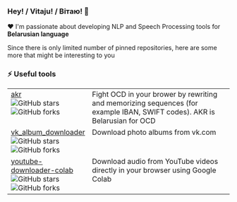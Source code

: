 ### Hey! / Vitaju! / Вітаю! 👋

:hearts: I'm passionate about developing NLP and Speech Processing tools for **Belarusian language**

Since there is only limited number of pinned repositories, here are some more that might be interesting to you

### ⚡️ Useful tools
<table>

  <tr>
    <td valign="top" width="30%">
      <a href="https://github.com/navalnica/akr">akr</a><br>
      <img alt="GitHub stars" src="https://img.shields.io/github/stars/navalnica/akr?style=flat&label=%E2%AD%90%EF%B8%8F%20stars&labelColor=ffffff&color=ffff00">
      <img alt="GitHub forks" src="https://img.shields.io/github/forks/navalnica/akr?style=flat&label=%F0%9F%94%80%20forks&labelColor=ffffff&color=ffff00">
    </td>
    <td valign="top" width="80%">Fight OCD in your brower by rewriting and memorizing sequences (for example IBAN, SWIFT codes). AKR is Belarusian for OCD</td>
  </tr>

  <tr>
    <td valign="top" width="30%">
      <a href="https://github.com/navalnica/vk_album_downloader">vk_album_downloader</a><br>
      <img alt="GitHub stars" src="https://img.shields.io/github/stars/navalnica/vk_album_downloader?style=flat&label=%E2%AD%90%EF%B8%8F%20stars&labelColor=ffffff&color=ffff00">
      <img alt="GitHub forks" src="https://img.shields.io/github/forks/navalnica/vk_album_downloader?style=flat&label=%F0%9F%94%80%20forks&labelColor=ffffff&color=ffff00">
    </td>
    <td valign="top" width="80%">Download photo albums from vk.com</td>
  </tr>

  <tr>
    <td valign="top" width="30%">
      <a href="https://github.com/navalnica/youtube-downloader-colab">youtube-downloader-colab</a><br>
      <img alt="GitHub stars" src="https://img.shields.io/github/stars/navalnica/youtube-downloader-colab?style=flat&label=%E2%AD%90%EF%B8%8F%20stars&labelColor=ffffff&color=ffff00">
      <img alt="GitHub forks" src="https://img.shields.io/github/forks/navalnica/youtube-downloader-colab?style=flat&label=%F0%9F%94%80%20forks&labelColor=ffffff&color=ffff00">
    </td>
    <td valign="top" width="80%">Download audio from YouTube videos directly in your browser using Google Colab</td>
  </tr>

</table>

